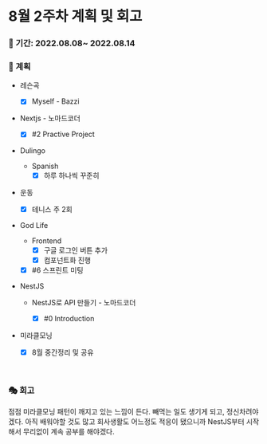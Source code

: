 # 8월 2주차 계획 및 회고

### 📆 기간: 2022.08.08~ 2022.08.14

### 📑 계획

- 레슨곡

  - [x] Myself - Bazzi
- Nextjs - 노마드코더
  - [x] #2 Practive Project
- Dulingo
  - Spanish
    - [x] 하루 하나씩 꾸준히
- 운동
  - [x] 테니스 주 2회
- God Life
  - Frontend
    - [x] 구글 로그인 버튼 추가
    - [x] 컴포넌트화 진행
  - [x] #6 스프린트 미팅
- NestJS
  - NestJS로 API 만들기 - 노마드코더
    - [x] #0 Introduction


- 미라클모닝
  - [x] 8월 중간정리 및 공유


<br/>

### 🎭 회고

 점점 미라클모닝 패턴이 깨지고 있는 느낌이 든다. 빼먹는 일도 생기게 되고, 정신차려야겠다. 아직 배워야할 것도 많고 회사생활도 어느정도 적응이 됐으니까 NestJS부터 시작해서 무리없이 계속 공부를 해야겠다.
